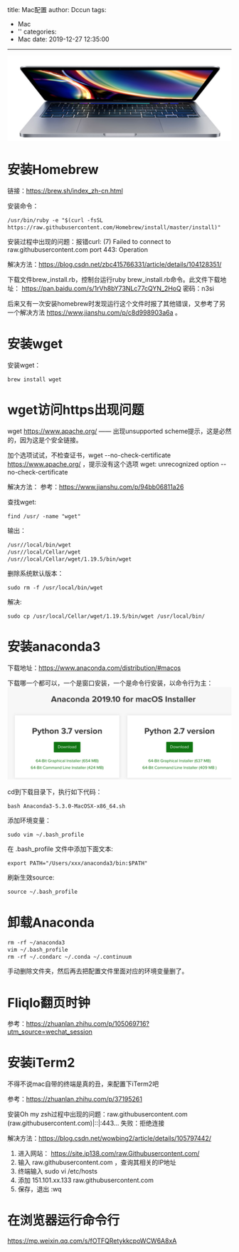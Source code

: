title: Mac配置
author: Dccun
tags:
  - Mac
  - ''
categories:
  - Mac
date: 2019-12-27 12:35:00
---
![upload successful](/images/pasted-127.png) 

<!--more-->


# 安装Homebrew
链接：https://brew.sh/index_zh-cn.html

安装命令：
```
/usr/bin/ruby -e "$(curl -fsSL https://raw.githubusercontent.com/Homebrew/install/master/install)"
```

安装过程中出现的问题：报错curl: (7) Failed to connect to raw.githubusercontent.com port 443: Operation

解决方法：https://blog.csdn.net/zbc415766331/article/details/104128351/

下载文件brew_install.rb，控制台运行ruby brew_install.rb命令。此文件下载地址： https://pan.baidu.com/s/1rVh8bY73NLc77cQYN_2HoQ 密码：n3si

后来又有一次安装homebrew时发现运行这个文件时报了其他错误，又参考了另一个解决方法 https://www.jianshu.com/p/c8d998903a6a 。


# 安装wget
安装wget：
```
brew install wget
```

# wget访问https出现问题
wget https://www.apache.org/ ——
出现unsupported scheme提示，这是必然的，因为这是个安全链接。

加个选项试试，不检查证书，wget --no-check-certificate https://www.apache.org/ ，提示没有这个选项 wget: unrecognized option --no-check-certificate

解决方法：
参考：https://www.jianshu.com/p/94bb06811a26

查找wget:
```
find /usr/ -name "wget" 
```

输出：
```
/usr//local/bin/wget
/usr//local/Cellar/wget
/usr//local/Cellar/wget/1.19.5/bin/wget
```

删除系统默认版本：
```
sudo rm -f /usr/local/bin/wget
```
解决:
```
sudo cp /usr/local/Cellar/wget/1.19.5/bin/wget /usr/local/bin/
```

# 安装anaconda3
下载地址：https://www.anaconda.com/distribution/#macos

下载哪一个都可以，一个是窗口安装，一个是命令行安装，以命令行为主：
![upload successful](/images/pasted-97.png)

cd到下载目录下，执行如下代码：
```
bash Anaconda3-5.3.0-MacOSX-x86_64.sh
```

添加环境变量：
```
sudo vim ~/.bash_profile
```

在 .bash_profile 文件中添加下面文本:
```
export PATH="/Users/xxx/anaconda3/bin:$PATH"
```

刷新生效source:
```
source ~/.bash_profile
```

# 卸载Anaconda

```
rm -rf ~/anaconda3
vim ~/.bash_profile
rm -rf ~/.condarc ~/.conda ~/.continuum
```

手动删除文件夹，然后再去把配置文件里面对应的环境变量删了。
 
# Fliqlo翻页时钟
参考：https://zhuanlan.zhihu.com/p/105069716?utm_source=wechat_session

# 安装iTerm2
不得不说mac自带的终端是真的丑，来配置下iTerm2吧

参考：https://zhuanlan.zhihu.com/p/37195261

安装Oh my zsh过程中出现的问题：raw.githubusercontent.com (raw.githubusercontent.com)|::|:443... 失败：拒绝连接

解决方法：https://blog.csdn.net/wowbing2/article/details/105797442/

1. 进入网站： https://site.ip138.com/raw.Githubusercontent.com/
2. 输入 raw.githubusercontent.com ，查询其相关的IP地址
3. 终端输入 sudo vi /etc/hosts
4. 添加 151.101.xx.133 raw.githubusercontent.com
5. 保存，退出 :wq

# 在浏览器运行命令行
https://mp.weixin.qq.com/s/fOTFQRetykkcpoWCW6A8xA
